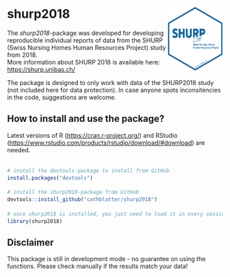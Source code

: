 
<!-- README.md is generated from README.Rmd. Please edit that file -->

# <img src="man/figures/shurp-hex.png" align="right" alt="" height="150" />

# shurp2018

The *shurp2018*-package was developed for developing reproducible
individual reports of data from the SHURP (Swiss Nursing Homes Human
Resources Project) study from 2018.  
More information about SHURP 2018 is available here:
<https://shurp.unibas.ch/>

The package is designed to only work with data of the SHURP2018 study
(not included here for data protection). In case anyone spots
inconsitencies in the code, suggestions are welcome.

## How to install and use the package?

Latest versions of R (<https://cran.r-project.org/>) and RStudio
(<https://www.rstudio.com/products/rstudio/download/#download>) are
needed.

``` r

# install the devtools-package to install from GitHub
install.packages("devtools")

# install the shurp2018-package from GitHub
devtools::install_github("cathblatter/shurp2018")

# once shurp2018 is installed, you just need to load it in every session
library(shurp2018)
```

## Disclaimer

This package is still in development mode - no guarantee on using the
functions. Please check manually if the results match your data\!
